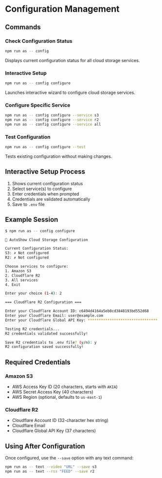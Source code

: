 # Configuration Management

## Commands

### Check Configuration Status
```bash
npm run as -- config
```

Displays current configuration status for all cloud storage services.

### Interactive Setup
```bash
npm run as -- config configure
```

Launches interactive wizard to configure cloud storage services.

### Configure Specific Service
```bash
npm run as -- config configure --service s3
npm run as -- config configure --service r2
npm run as -- config configure --service all
```

### Test Configuration
```bash
npm run as -- config configure --test
```

Tests existing configuration without making changes.

## Interactive Setup Process

1. Shows current configuration status
2. Select service(s) to configure
3. Enter credentials when prompted
4. Credentials are validated automatically
5. Save to `.env` file

## Example Session

```bash
$ npm run as -- config configure

🔧 AutoShow Cloud Storage Configuration

Current Configuration Status:
S3: ✗ Not configured
R2: ✗ Not configured

Choose services to configure:
1. Amazon S3
2. Cloudflare R2
3. All services
4. Exit

Enter your choice (1-4): 2

=== Cloudflare R2 Configuration ===

Enter your Cloudflare Account ID: c6494d4164a5eb0cd3848193bd552d68
Enter your Cloudflare Email: user@example.com
Enter your Cloudflare Global API Key: ********************************

Testing R2 credentials...
R2 credentials validated successfully!

Save R2 credentials to .env file? (y/n): y
R2 configuration saved successfully!
```

## Required Credentials

### Amazon S3
- AWS Access Key ID (20 characters, starts with `AKIA`)
- AWS Secret Access Key (40 characters)
- AWS Region (optional, defaults to `us-east-1`)

### Cloudflare R2
- Cloudflare Account ID (32-character hex string)
- Cloudflare Email
- Cloudflare Global API Key (37 characters)

## Using After Configuration

Once configured, use the `--save` option with any text command:

```bash
npm run as -- text --video "URL" --save s3
npm run as -- text --rss "FEED" --save r2
```